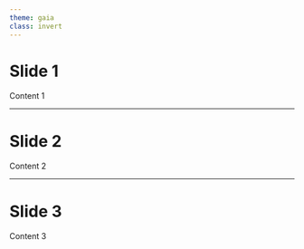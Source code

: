 ```yaml
---
theme: gaia
class: invert
---
```


# Slide 1

Content 1

<!--
表紙です
-->

---

# Slide 2

Content 2

<!--
2枚目です。
-->

<!--
複数ぎょう表示の例です。
-->

<!--
文章が長い場合も複数ぎょうで表示されます。
-->

---

# Slide 3

Content 3

<!--
最後です
-->